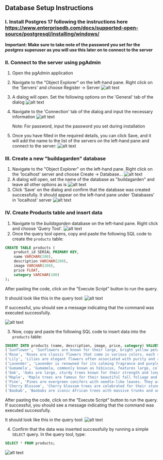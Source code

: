 ## Database Setup Instructions

### I. Install Postgres 17 following the instructions here https://www.enterprisedb.com/docs/supported-open-source/postgresql/installing/windows/

**Important: Make sure to take note of the password you set for the _postgres_ superuser as you will use this later on to connect to the server**

### II. Connect to the server using pgAdmin

1. Open the pgAdmin application
2. Navigate to the "Object Explorer" on the left-hand pane. Right click on the 'Servers' and choose Register -> Server
   ![alt text](./images/register-server-pgadmin.png)
3. A dialog will open. Set the following options on the 'General' tab of the dialog
   ![alt text](./images/server-general-options.png)
4. Navigate to the 'Connection' tab of the dialog and input the necessary information
   ![alt text](./images/server-connection.png)

   Note: For password, input the password you set during installation

5. Once you have filled in the required details, you can click Save, and it will add the name to the list of the servers on the left-hand pane and connect to the server:
   ![alt text](./images/pgadmin-server-browser.png)

### III. Create a new "buildagarden" database

1. Navigate to the "Object Explorer" on the left-hand pane. Right click on the 'localhost' server and choose Create -> Database...
   ![alt text](./images/create-db-initiate.png)
2. A dialog will open, set the name of the database as "buildagarden" and leave all other options as is
   ![alt text](./images/build-a-garden-create-db.png)
3. Click 'Save' on the dialog and confirm that the database was created successfully. It should appear on the left-hand pane under 'Databases' in 'localhost' server
   ![alt text](./images/confirm-db-created.png)

### IV. Create Products table and insert data

1. Navigate to the _buildagarden_ database on the left-hand pane. Right click and choose 'Query Tool'.
   ![alt text](./images/open-query-tool.png)
2. Once the query tool opens, copy and paste the following SQL code to create the `products` table:

```sql
CREATE TABLE products (
    product_id SERIAL PRIMARY KEY,
    name VARCHAR(200),
    description VARCHAR(200),
    image VARCHAR(200),
    price FLOAT,
    category VARCHAR(100)
);
```

After pasting the code, click on the "Execute Script" button to run the query.

It should look like this in the query tool:
![alt text](./images/create-table.png)

If successful, you should see a message indicating that the command was executed successfully.

![alt text](./images/create-table-success.png)

3. Now, copy and paste the following SQL code to insert data into the `products` table:

```sql
INSERT INTO products (name, description, image, price, category) VALUES
('Sunflower', 'Sunflowers are known for their large, bright yellow petals and tall stems. They symbolize loyalty and adoration.', 'https://upload.wikimedia.org/wikipedia/commons/4/40/Sunflower_sky_backdrop.jpg', 2.99, 'flower'),
('Rose', 'Roses are classic flowers that come in various colors, each symbolizing different emotions—red for love and passion, white for purity, and yellow for friendship.', 'https://img.freepik.com/free-photo/closeup-shot-red-rose-with-dew-top-black_181624-28079.jpg?semt=ais_items_boosted&w=740', 3.49, 'flower'),
('Lily', 'Lilies are elegant flowers often associated with purity and refined beauty. They come in various types, including Easter lilies and tiger lilies.', 'https://www.dutchgrown.com/cdn/shop/products/LilyStarGazer.jpg?v=1668676765', 4.99, 'flower'),
('Lavender', 'Lavender is renowned for its calming fragrance and purple flowers. It symbolizes tranquility and grace.', 'https://fairweathers.co.uk/wp-content/uploads/2015/02/a.-Havana-RL0746-scaled.jpg', 1.99, 'flower'),
('Gumamela', 'Gumamela, commonly known as hibiscus, features large, colorful blooms that thrive in tropical climates. They often symbolize delicate beauty and fragility.', 'https://i.pinimg.com/736x/47/2c/ab/472cab7a673524d7287e6c618503c134.jpg', 2.49, 'flower'),
('Oak', 'Oaks are large, sturdy trees known for their strength and longevity. They symbolize endurance and wisdom.', 'https://treefoundation.org/wp-content/uploads/2021/11/oak-tree.jpg', 15.99, 'tree'),
('Maple', 'Maple trees are famous for their beautiful fall foliage and sweet sap, which is used to make maple syrup.', 'https://www.featuretreesballarat.com.au/cdn/shop/files/J347-10.jpg?v=1711897611&width=416', 12.99, 'tree'),
('Pine', 'Pines are evergreen conifers with needle-like leaves. They are often associated with resilience and peace.', 'https://www.dawsoncreek.ca/en/parks-recreation/resources/Photos/Trees/Black-Pine_CDC-2024-11-06-(1)-copy.jpg', 10.99, 'tree'),
('Cherry Blossom', 'Cherry blossom trees are celebrated for their stunning pink and white flowers that bloom in spring, symbolizing renewal and beauty.', 'https://hips.hearstapps.com/hmg-prod/images/cherry-blossom-facts-1578344148.jpg?crop=0.665xw:1.00xh;0.168xw,0&resize=1200:*', 18.99, 'tree'),
('Baobab', 'Baobabs are iconic African trees with massive trunks and unique shapes, often called the "tree of life" for their ability to store water.', 'https://m.media-amazon.com/images/I/61RglOXuR9L.jpg', 20.99, 'tree');

```

After pasting the code, click on the "Execute Script" button to run the query. If successful, you should see a message indicating that the command was executed successfully.

It should look like this in the query tool:
![alt text](./images/insert-items-data.png)

4. Confirm that the data was inserted successfully by running a simple `SELECT` query. In the query tool, type:

```sql
SELECT * FROM products;
```

![alt text](./images/select-from-items.png)
